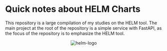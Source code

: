 # Quick notes about HELM Charts 
This repository is a large compilation of my studies on the HELM tool. The main project at the root of the repository is a simple service with FastAPI, as the focus of the repository is to emphasize the HELM tool. 

<div align="center">
    <img title="helm-logo" src="https://sretips.com.br/images/kubernetes/helm.svg"/>
<div>

